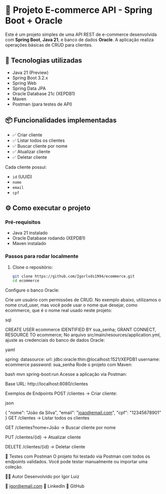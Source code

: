# 🛒 Projeto E-commerce API - Spring Boot + Oracle

Este é um projeto simples de uma API REST de e-commerce desenvolvida com **Spring Boot**, **Java 21**, e banco de dados **Oracle**. A aplicação realiza operações básicas de CRUD para clientes.

## 🚀 Tecnologias utilizadas

- Java 21 (Preview)
- Spring Boot 3.2.x
- Spring Web
- Spring Data JPA
- Oracle Database 21c (XEPDB1)
- Maven
- Postman (para testes de API)

## 📦 Funcionalidades implementadas

- ✅ Criar cliente
- ✅ Listar todos os clientes
- ✅ Buscar cliente por nome
- ✅ Atualizar cliente
- ✅ Deletar cliente

Cada cliente possui:
- `id` (UUID)
- `nome`
- `email`
- `cpf`

## ⚙️ Como executar o projeto

### Pré-requisitos
- Java 21 instalado
- Oracle Database rodando (XEPDB1)
- Maven instalado

### Passos para rodar localmente

1. Clone o repositório:
   ```bash
   git clone https://github.com/Igorlvds1994/ecommerce.git
   cd ecommerce
Configure o banco Oracle:

Crie um usuário com permissões de CRUD. No exemplo abaixo, utilizamos o nome crud_user, mas você pode usar o nome que desejar, como ecommerce, que é o nome real usado neste projeto:

sql

CREATE USER ecommerce IDENTIFIED BY sua_senha;
GRANT CONNECT, RESOURCE TO ecommerce;
No arquivo src/main/resources/application.yml, ajuste as credenciais do banco de dados Oracle:

yaml

spring:
  datasource:
    url: jdbc:oracle:thin:@localhost:1521/XEPDB1
    username: ecommerce
    password: sua_senha
Rode o projeto com Maven:

bash
mvn spring-boot:run
Acesse a aplicação via Postman:

Base URL: http://localhost:8080/clientes

Exemplos de Endpoints
POST /clientes → Criar cliente:

json

{
  "nome": "João da Silva",
  "email": "joao@email.com",
  "cpf": "12345678901"
}
GET /clientes → Listar todos os clientes

GET /clientes?nome=João → Buscar cliente por nome

PUT /clientes/{id} → Atualizar cliente

DELETE /clientes/{id} → Deletar cliente

🧪 Testes com Postman
O projeto foi testado via Postman com todos os endpoints validados. Você pode testar manualmente ou importar uma coleção.

👨‍💻 Autor
Desenvolvido por Igor Luiz

📧 igor@email.com
🔗 LinkedIn
🐙 GitHub
